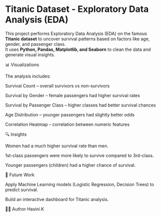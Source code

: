 # Titanic Dataset - Exploratory Data Analysis (EDA)

This project performs Exploratory Data Analysis (EDA) on the famous **Titanic dataset** to uncover survival patterns based on factors like age, gender, and passenger class.  
It uses **Python, Pandas, Matplotlib, and Seaborn** to clean the data and generate visual insights.

📊 Visualizations

The analysis includes:

Survival Count – overall survivors vs non-survivors

Survival by Gender – female passengers had higher survival rates

Survival by Passenger Class – higher classes had better survival chances

Age Distribution – younger passengers had slightly better odds

Correlation Heatmap – correlation between numeric features

🔍 Insights

Women had a much higher survival rate than men.

1st-class passengers were more likely to survive compared to 3rd-class.

Younger passengers (children) had a higher chance of survival.

🚀 Future Work

Apply Machine Learning models (Logistic Regression, Decision Trees) to predict survival.

Build an interactive dashboard for Titanic analysis.

👩‍💻 Author
Hasini.K

